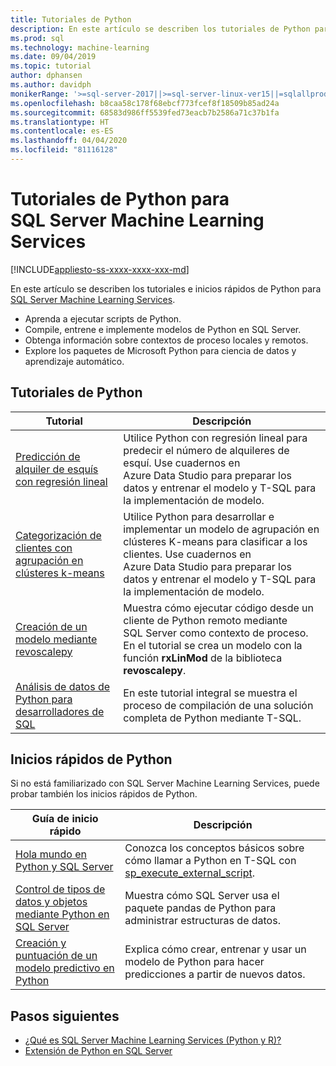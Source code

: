 ```yaml
---
title: Tutoriales de Python
description: En este artículo se describen los tutoriales de Python para SQL Server Machine Learning Services. Obtenga información sobre cómo ejecutar scripts y crear modelos de aprendizaje automático en SQL Server.
ms.prod: sql
ms.technology: machine-learning
ms.date: 09/04/2019
ms.topic: tutorial
author: dphansen
ms.author: davidph
monikerRange: '>=sql-server-2017||>=sql-server-linux-ver15||=sqlallproducts-allversions'
ms.openlocfilehash: b8caa58c178f68ebcf773fcef8f18509b85ad24a
ms.sourcegitcommit: 68583d986ff5539fed73eacb7b2586a71c37b1fa
ms.translationtype: HT
ms.contentlocale: es-ES
ms.lasthandoff: 04/04/2020
ms.locfileid: "81116128"
---
```

# <a name="python-tutorials-for-sql-server-machine-learning-services"></a>Tutoriales de Python para SQL Server Machine Learning Services
[!INCLUDE[appliesto-ss-xxxx-xxxx-xxx-md](../../includes/appliesto-ss-xxxx-xxxx-xxx-md.md)]

En este artículo se describen los tutoriales e inicios rápidos de Python para [SQL Server Machine Learning Services](../install/sql-machine-learning-services-windows-install.md).

+ Aprenda a ejecutar scripts de Python.
+ Compile, entrene e implemente modelos de Python en SQL Server.
+ Obtenga información sobre contextos de proceso locales y remotos.
+ Explore los paquetes de Microsoft Python para ciencia de datos y aprendizaje automático.

<a name="bkmk_pythontutorials"></a>

## <a name="python-tutorials"></a>Tutoriales de Python

| Tutorial | Descripción |
|-|-|
| [Predicción de alquiler de esquís con regresión lineal](python-ski-rental-linear-regression.md) | Utilice Python con regresión lineal para predecir el número de alquileres de esquí. Use cuadernos en Azure Data Studio para preparar los datos y entrenar el modelo y T-SQL para la implementación de modelo. |
| [Categorización de clientes con agrupación en clústeres k-means](python-clustering-model.md) | Utilice Python para desarrollar e implementar un modelo de agrupación en clústeres K-means para clasificar a los clientes. Use cuadernos en Azure Data Studio para preparar los datos y entrenar el modelo y T-SQL para la implementación de modelo. |
| [Creación de un modelo mediante revoscalepy](use-python-revoscalepy-to-create-model.md) | Muestra cómo ejecutar código desde un cliente de Python remoto mediante SQL Server como contexto de proceso. En el tutorial se crea un modelo con la función **rxLinMod** de la biblioteca **revoscalepy**. |
| [Análisis de datos de Python para desarrolladores de SQL](sqldev-in-database-python-for-sql-developers.md) | En este tutorial integral se muestra el proceso de compilación de una solución completa de Python mediante T-SQL. |

## <a name="python-quickstarts"></a>Inicios rápidos de Python

Si no está familiarizado con SQL Server Machine Learning Services, puede probar también los inicios rápidos de Python.

| Guía de inicio rápido | Descripción |
|-|-|
| [Hola mundo en Python y SQL Server](quickstart-python-create-script.md) | Conozca los conceptos básicos sobre cómo llamar a Python en T-SQL con [sp_execute_external_script](../../relational-databases/system-stored-procedures/sp-execute-external-script-transact-sql.md). |
| [Control de tipos de datos y objetos mediante Python en SQL Server](quickstart-python-data-structures.md) | Muestra cómo SQL Server usa el paquete pandas de Python para administrar estructuras de datos. |
| [Creación y puntuación de un modelo predictivo en Python](quickstart-python-train-score-model.md) | Explica cómo crear, entrenar y usar un modelo de Python para hacer predicciones a partir de nuevos datos. |

## <a name="next-steps"></a>Pasos siguientes

+ [¿Qué es SQL Server Machine Learning Services (Python y R)?](../what-is-sql-server-machine-learning.md)
+ [Extensión de Python en SQL Server](../concepts/extension-python.md)